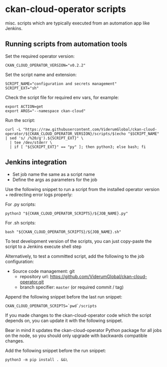 # ckan-cloud-operator scripts

misc. scripts which are typically executed from an automation app like Jenkins.

## Running scripts from automation tools

Set the required operator version:

```
CKAN_CLOUD_OPERATOR_VERSION="v0.2.2"
```

Set the script name and extension:

```
SCRIPT_NAME="configuration and secrets management"
SCRIPT_EXT="sh"
```

Check the script file for required env vars, for example:

```
export ACTION=get
export ARGS="--namespace ckan-cloud"
```

Run the script:

```
curl -L "https://raw.githubusercontent.com/ViderumGlobal/ckan-cloud-operator/${CKAN_CLOUD_OPERATOR_VERSION}/scripts/$(echo "$SCRIPT_NAME" | sed 's/ /%20/g').${SCRIPT_EXT}" \
  | tee /dev/stderr \
  | if [ "${SCRIPT_EXT}" == "py" ]; then python3; else bash; fi
```

## Jenkins integration

* Set job name the same as a script name
* Define the args as parameters for the job

Use the following snippet to run a script from the installed operator version + redirecting error logs properly:

For .py scripts:

```
python3 "${CKAN_CLOUD_OPERATOR_SCRIPTS}/${JOB_NAME}.py"
```

For .sh scripts:

```
bash "${CKAN_CLOUD_OPERATOR_SCRIPTS}/${JOB_NAME}.sh"
```

To test development version of the scripts, you can just copy-paste the script to a Jenkins execute shell step

Alternatively, to test a committed script, add the following to the job configuration: 

* Source code management: git
  * repository url: https://github.com/ViderumGlobal/ckan-cloud-operator.git
  * branch specifier: `master` (or required commit / tag)

Append the following snippet before the last run snippet:

```
CKAN_CLOUD_OPERATOR_SCRIPTS=`pwd`/scripts
```

If you made changes to the ckan-cloud-operator code which the script depends on, you can update it with the following snippet.

Bear in mind it updates the ckan-cloud-operator Python package for all jobs on the node, so you should only upgrade with backwards compatible changes.

Add the following snippet before the run snippet:

```
python3 -m pip install . &&\
```
